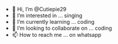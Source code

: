 - 👋 Hi, I’m @Cutiepie29
- 👀 I’m interested in ... singing
- 🌱 I’m currently learning ... coding
- 💞️ I’m looking to collaborate on ... coding
- 📫 How to reach me ... on whatsapp

<!---
Cutiepie29/Cutiepie29 is a ✨ special ✨ repository because its `README.md` (this file) appears on your GitHub profile.
You can click the Preview link to take a look at your changes.
--->
